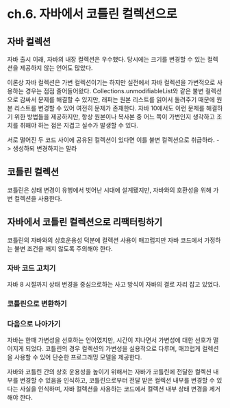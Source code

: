 # ch.6. 자바에서 코틀린 컬렉션으로

## 자바 컬렉션
자바 출시 이래, 자바의 내장 컬렉션은 우수했다. 당시에는 크기를 변경할 수 있는 컬렉션을 제공하지 않는 언어도 많았다.

이론상 자바 컬렉션은 가변 컬렉션이기는 하지만 실전에서 자바 컬렉션을 가변적으로 사용하는 경우는 점점 줄어들어왔다. Collections.unmodifiableList와 같은 불변 컬렉션으로 감싸서 문제를 해결할 수 있지만, 래퍼는 원본 리스트를 읽어서 돌려주기 때문에 원본 리스트를 변경할 수 있어 여전히 문제가 존재한다. 자바 10에서도 이런 문제를 해결하기 위한 방법들을 제공하지만, 항상 원본이나 복사본 중 어느 쪽이 가변인지 생각하고 조치를 취해야 하는 점은 지겹고 실수가 발생할 수 있다.

서로 떨어진 두 코드 사이에 공유된 컬렉션이 있다면 이를 불변 컬렉션으로 취급하라. -> 생성하되 변경하지는 말라

## 코틀린 컬렉션
코틀린은 상태 변경이 유행에서 벗어난 시대에 설계됐지만, 자바와의 호환성을 위해 가변 컬렉션을 사용한다.

## 자바에서 코틀린 컬렉션으로 리팩터링하기
코틀린의 자바와의 상호운용성 덕분에 컬렉션 사용이 매끄럽지만 자바 코드에서 가정하는 불변 조건을 깨지 않도록 주의해야 한다.

### 자바 코드 고치기
자바 8 시절까지 상태 변경을 중심으로하는 사고 방식이 자바의 결로 자리 잡고 있었다. 

### 코틀린으로 변환하기

### 다음으로 나아가기 
자바는 한때 가변성을 선호하는 언어였지만, 시간이 지나면서 가변성에 대한 선호가 떨어지게 되었다. 코틀린의 경우 컬렉션의 가변성을 실용적으로 다루며, 매끄럽게 컬렉션을 사용할 수 있어 단순한 프로그래밍 모델을 제공한다.

자바와 코틀린 간의 상호 운용성을 높이기 위해서는 자바가 코틀린에 전달한 컬렉션 내부를 변경할 수 있음을 인식하고, 코틀린으로부터 전달 받은 컬렉션 내부를 변경할 수 있다는 사실을 인식하며, 자바 컬렉션을 사용하는 코드에서 컬렉션 내부 상태 변경을 제거해야 한다.

